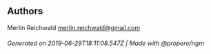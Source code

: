 ## Authors

Merlin Reichwald <merlin.reichwald@gmail.com>

###### Generated on 2019-06-29T18:11:08.547Z | Made with @propero/ngm